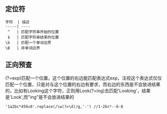 ## 定位符

	字符  | 描述
	-----| ----
	 ^   | 匹配字符串开始的位置
	 $   | 匹配字符串结束的位置
	\b   | 匹配一个单词边界
	\B   | 非单词边界

## 正向预查
(?=exp)匹配一个位置，这个位置的右边能匹配表达式exp，注视这个表达式仅仅匹配一个位置，只是对与这个位置的右边有要求，而右边的东西是不会放进结果的，比如有Looking这个字符，正则用Look(?=ing)去匹配'Looking'，结果是'Look',而"ing"是不会放进结果的

```
'1a2bc*456v8'.replace(/\w(?=\d)/g,'-') //1-2bc*--6-8
```